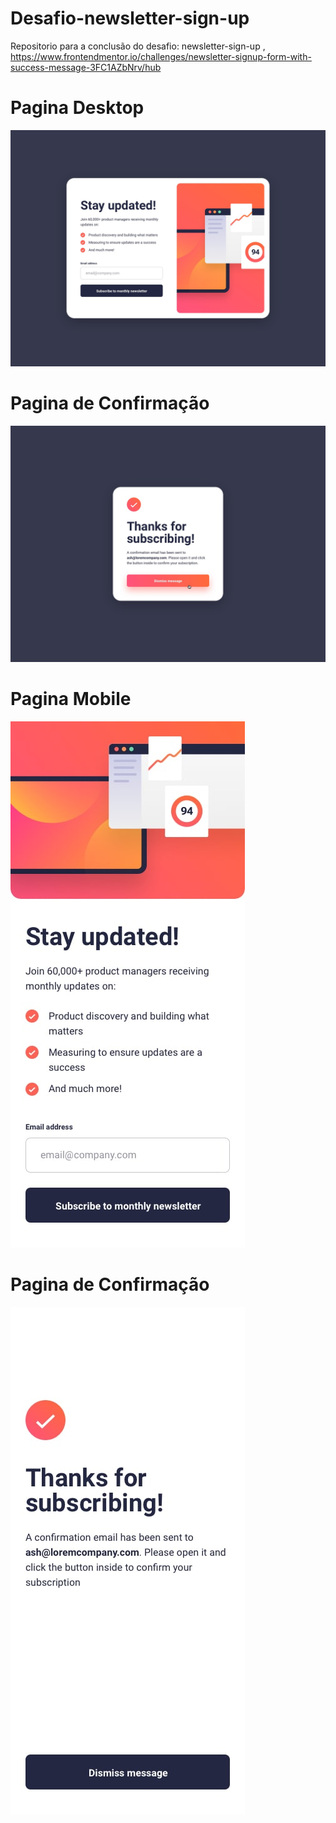 # Desafio-newsletter-sign-up
Repositorio para a conclusão do desafio: newsletter-sign-up , https://www.frontendmentor.io/challenges/newsletter-signup-form-with-success-message-3FC1AZbNrv/hub

##
# Pagina Desktop
![Modo Desktop](https://github.com/Atr3yus/newsletter-sign-up/blob/main/newsletter-sign-up-with-success-message-main/design/desktop-design.jpg)
# Pagina de Confirmação
![](https://github.com/Atr3yus/newsletter-sign-up/blob/main/newsletter-sign-up-with-success-message-main/design/desktop-success-active.jpg)
# Pagina Mobile
![Modo Mobile](https://github.com/Atr3yus/newsletter-sign-up/blob/main/newsletter-sign-up-with-success-message-main/design/mobile-design.jpg)
# Pagina de Confirmação
![](https://github.com/Atr3yus/newsletter-sign-up/blob/main/newsletter-sign-up-with-success-message-main/design/mobile-success.jpg)
